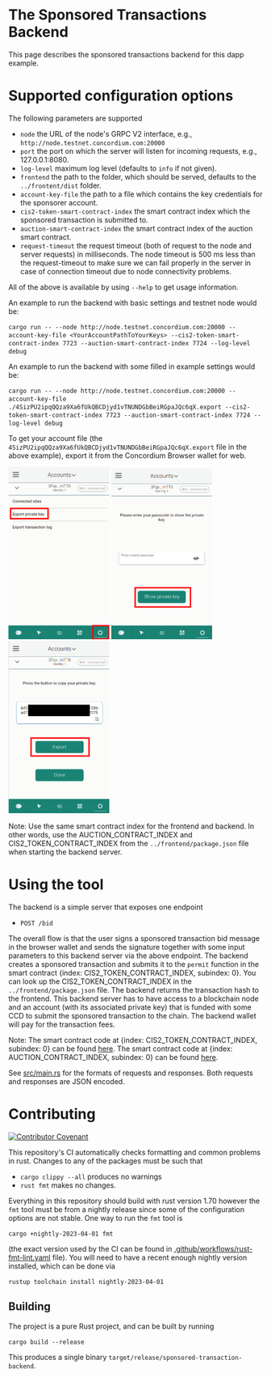 # The Sponsored Transactions Backend

This page describes the sponsored transactions backend for this dapp example.

# Supported configuration options

The following parameters are supported
- `node` the URL of the node's GRPC V2 interface, e.g., `http://node.testnet.concordium.com:20000`
- `port` the port on which the server will listen for incoming requests, e.g., 127.0.0.1:8080.
- `log-level` maximum log level (defaults to `info` if not given).
- `frontend` the path to the folder, which should be served, defaults to the `../frontent/dist` folder.
- `account-key-file` the path to a file which contains the key credentials for the sponsorer account.
- `cis2-token-smart-contract-index` the smart contract index which the sponsored transaction is submitted to.
- `auction-smart-contract-index` the smart contract index of the auction smart contract.
- `request-timeout` the request timeout (both of request to the node and server requests) in milliseconds. The node timeout is 500 ms less than the request-timeout to make sure we can fail properly in the server in case of connection timeout due to node connectivity problems.

All of the above is available by using `--help` to get usage information.

An example to run the backend with basic settings and testnet node would be:
```shell
cargo run -- --node http://node.testnet.concordium.com:20000 --account-key-file <YourAccountPathToYourKeys> --cis2-token-smart-contract-index 7723 --auction-smart-contract-index 7724 --log-level debug
```

An example to run the backend with some filled in example settings would be:

```shell
cargo run -- --node http://node.testnet.concordium.com:20000 --account-key-file ./4SizPU2ipqQQza9Xa6fUkQBCDjyd1vTNUNDGbBeiRGpaJQc6qX.export --cis2-token-smart-contract-index 7723 --auction-smart-contract-index 7724 --log-level debug 
```

To get your account file (the `4SizPU2ipqQQza9Xa6fUkQBCDjyd1vTNUNDGbBeiRGpaJQc6qX.export` file in the above example), export it from the Concordium Browser wallet for web.

<img src="./pic/pic1.png"  width="200" />
<img src="./pic/pic2.png"  width="200" />
<img src="./pic/pic3.png"  width="200" />

Note: Use the same smart contract index for the frontend and backend. In other words, use the AUCTION_CONTRACT_INDEX and CIS2_TOKEN_CONTRACT_INDEX from the `../frontend/package.json` file when starting the backend server.

# Using the tool

The backend is a simple server that exposes one endpoint
 - `POST /bid`

The overall flow is that the user signs a sponsored transaction bid message in the browser wallet and sends the signature together with some input parameters to this backend server via the above endpoint. The backend creates a sponsored transaction and submits it to the `permit` function in the smart contract {index: CIS2_TOKEN_CONTRACT_INDEX, subindex: 0}. You can look up the CIS2_TOKEN_CONTRACT_INDEX in the `../frontend/package.json` file. The backend returns the transaction hash to the frontend. This backend server has to have access to a blockchain node and an account (with its associated private key) that is funded with some CCD to submit the sponsored transaction to the chain. The backend wallet will pay for the transaction fees.

Note:
The smart contract code at {index: CIS2_TOKEN_CONTRACT_INDEX, subindex: 0} can be found [here](https://github.com/Concordium/concordium-rust-smart-contracts/tree/main/examples/cis2-multi).
The smart contract code at {index: AUCTION_CONTRACT_INDEX, subindex: 0} can be found [here](https://github.com/Concordium/concordium-rust-smart-contracts/tree/main/examples/sponsored-tx-enabled-auction).

See [src/main.rs](./src/main.rs) for the formats of requests and responses. Both
requests and responses are JSON encoded.

# Contributing

[![Contributor Covenant](https://img.shields.io/badge/Contributor%20Covenant-2.0-4baaaa.svg)](https://github.com/Concordium/.github/blob/main/.github/CODE_OF_CONDUCT.md)

This repository's CI automatically checks formatting and common problems in rust.
Changes to any of the packages must be such that

- ```cargo clippy --all``` produces no warnings
- ```rust fmt``` makes no changes.

Everything in this repository should build with rust version 1.70 however the `fmt` tool must be from a nightly release since some of the configuration options are not stable. One way to run the `fmt` tool is
```
cargo +nightly-2023-04-01 fmt
```

(the exact version used by the CI can be found in [.github/workflows/rust-fmt-lint.yaml](https://github.com/Concordium/concordium-dapp-examples/blob/main/.github/workflows/rust-fmt-lint.yaml) file).
You will need to have a recent enough nightly version installed, which can be done via

```
rustup toolchain install nightly-2023-04-01
```

## Building

The project is a pure Rust project, and can be built by running

```shell
cargo build --release
```

This produces a single binary `target/release/sponsored-transaction-backend`.
